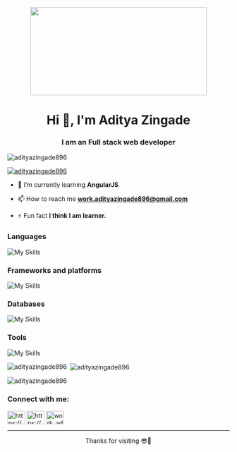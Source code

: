 <div align="center">
  <img align="center" height="200px" width="400px" src="https://camo.githubusercontent.com/85add4a9633786947f86fe4e86eb5aca6b190ff47345434755a0d98f488fefa7/68747470733a2f2f646576656c6f706572732e67697068792e636f6d2f6272616e63682f6d61737465722f7374617469632f6170692d35313264333663303936363236383237313731303861333862626235633537642e676966"/>
</div>
<h1 align="center">Hi 👋, I'm Aditya Zingade</h1>
<h3 align="center">I am an Full stack web developer</h3>

<p align="left"> <img src="https://komarev.com/ghpvc/?username=adityazingade896&label=Profile%20views&color=0e75b6&style=flat" alt="adityazingade896" /> </p>

<p align="left"> <a href="https://github.com/ryo-ma/github-profile-trophy"><img src="https://github-profile-trophy.vercel.app/?username=adityazingade896" alt="adityazingade896" /></a> </p>

- 🌱 I’m currently learning **AngularJS**

- 📫 How to reach me **work.adityazingade896@gmail.com**

- ⚡ Fun fact **I think I am learner.**

### Languages
![My Skills](https://skillicons.dev/icons?i=cpp,html,css,js,python&theme=dark)

### Frameworks and platforms
![My Skills](https://skillicons.dev/icons?i=angular,bootstrap,linux&theme=dark)

### Databases
![My Skills](https://skillicons.dev/icons?i=mysql&theme=dark)

### Tools
![My Skills](https://skillicons.dev/icons?i=git,github,md,vscode&theme=dark)

<p><img align="left" src="https://github-readme-stats.vercel.app/api/top-langs?username=adityazingade896&show_icons=true&locale=en&layout=compact" alt="adityazingade896" /></p>

<p>&nbsp;<img align="center" src="https://github-readme-stats.vercel.app/api?username=adityazingade896&show_icons=true&locale=en" alt="adityazingade896" /></p>

<p><img align="center" src="https://github-readme-streak-stats.herokuapp.com/?user=adityazingade896&" alt="adityazingade896" /></p>

<h3 align="left">Connect with me:</h3>
<p align="left">
<a href="https://linkedin.com/in/https://www.linkedin.com/in/aditya-zingade-0ba863336?utm_source=share&utm_campaign=share_via&utm_content=profile&utm_medium=android_app" target="blank"><img align="center" src="https://raw.githubusercontent.com/rahuldkjain/github-profile-readme-generator/master/src/images/icons/Social/linked-in-alt.svg" alt="https://www.linkedin.com/in/aditya-zingade-0ba863336?utm_source=share&utm_campaign=share_via&utm_content=profile&utm_medium=android_app" height="30" width="40" /></a>
<a href="https://instagram.com/https://www.instagram.com/az_tech_wizardry?igsh=mw1uampsnxo5cjk0oq==" target="blank"><img align="center" src="https://raw.githubusercontent.com/rahuldkjain/github-profile-readme-generator/master/src/images/icons/Social/instagram.svg" alt="https://www.instagram.com/az_tech_wizardry?igsh=mw1uampsnxo5cjk0oq==" height="30" width="40" /></a>
<a href="https://www.hackerrank.com/work_adityazing1" target="blank"><img align="center" src="https://raw.githubusercontent.com/rahuldkjain/github-profile-readme-generator/master/src/images/icons/Social/hackerrank.svg" alt="work_adityazing1" height="30" width="40" /></a>
</p>

----

<p align="center">
  Thanks for visiting 😎🤝
</p>
